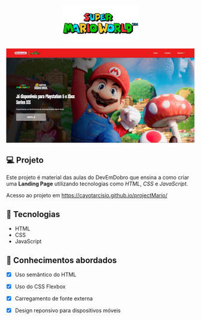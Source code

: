<p align="center">
  <img src="./src/imagens/logo-mario.svg" width="200px" />
</p>

<p align="center">
  <img src="./src/imagens/landingPage.JPG" width="1000px" />

## 💻 Projeto

Este projeto é material das aulas do DevEmDobro que ensina a como criar uma **Landing Page** utilizando tecnologias como _HTML_, _CSS_ e _JavaScript_.

Acesso ao projeto em https://cayotarcisio.github.io/projectMario/

## 🚀 Tecnologias

- HTML
- CSS
- JavaScript

## 📔 Conhecimentos abordados

- [x] Uso semântico do HTML
- [x] Uso do CSS Flexbox
- [x] Carregamento de fonte externa
- [x] Design reponsivo para dispositivos móveis

